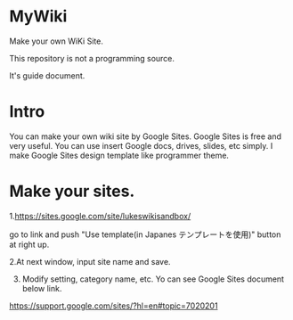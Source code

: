 # MyWiki
Make your own WiKi Site.

This repository is not a programming source.

It's guide document.

# Intro
You can make your own wiki site by Google Sites.
Google Sites is free and very useful.
You can use insert Google docs, drives, slides, etc simply.
I make Google Sites design template like programmer theme.

# Make your sites.
1.https://sites.google.com/site/lukeswikisandbox/

go to link and push "Use template(in Japanes テンプレートを使用)" button at right up.


2.At next window, input site name and save.

3. Modify setting, category name, etc.
Yo can see Google Sites document below link.

https://support.google.com/sites/?hl=en#topic=7020201